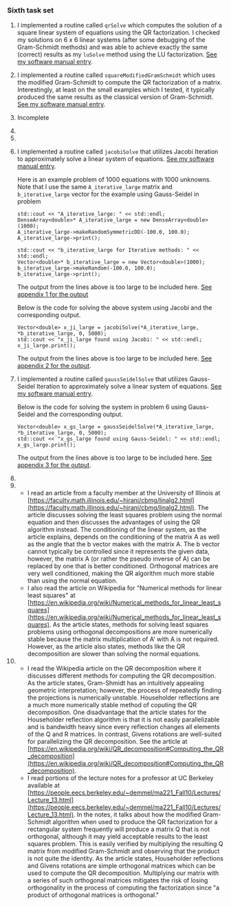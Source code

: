 ### Sixth task set

1. I implemented a routine called `qrSolve` which computes the solution of a square linear system of equations using the QR factorization. I checked my solutions on 6 x 6 linear systems (after some debugging of the Gram-Schmidt methods) and was able to achieve exactly the same (correct) results as my `luSolve` method using the LU factorization. [See my software manual entry](../software_manual/qrSolve.md).
2. I implemented a routine called `squareModifiedGramSchmidt` which uses the modified Gram-Schmidt to compute the QR factorization of a matrix. Interestingly, at least on the small examples which I tested, it typically produced the same results as the classical version of Gram-Schmidt. [See my software manual entry](../software_manual/squareModifiedGramSchmidt.md).
3. Incomplete
4. 
5. 
6. I implemented a routine called `jacobiSolve` that utilizes Jacobi Iteration to approximately solve a linear system of equations. [See my software manual entry](../software_manual/jacobiSolve.md).

    Here is an example problem of 1000 equations with 1000 unknowns. Note that I use the same `A_iterative_large` matrix and `b_iterative_large` vector for the example using Gauss-Seidel in problem 

    ```
    std::cout << "A_iterative_large: " << std::endl;
    DenseArray<double>* A_iterative_large = new DenseArray<double>(1000);
    A_iterative_large->makeRandomSymmetricDD(-100.0, 100.0);
    A_iterative_large->print();

    std::cout << "b_iterative_large for Iterative methods: " << std::endl;
    Vector<double>* b_iterative_large = new Vector<double>(1000);
    b_iterative_large->makeRandom(-100.0, 100.0);
    b_iterative_large->print();
    ```
    The output from the lines above is too large to be included here. [See appendix 1 for the output](./hw06_appendix1.md)

    Below is the code for solving the above system using Jacobi and the corresponding output.
    ```
    Vector<double> x_ji_large = jacobiSolve(*A_iterative_large, *b_iterative_large, 0, 5000);
    std::cout << "x_ji_large found using Jacobi: " << std::endl;
    x_ji_large.print();
    ```
    The output from the lines above is too large to be included here. [See appendix 2 for the output](./hw06_appendix2.md).

7. I implemented a routine called `gaussSeidelSolve` that utilizes Gauss-Seidel Iteration to approximately solve a linear system of equations. [See my software manual entry](../software_manual/gaussSeidelSolve.md).

    Below is the code for solving the system in problem 6 using Gauss-Seidel and the corresponding output.
    ```
    Vector<double> x_gs_large = gaussSeidelSolve(*A_iterative_large, *b_iterative_large, 0, 5000);
    std::cout << "x_gs_large found using Gauss-Seidel: " << std::endl;
    x_gs_large.print();
    ```
    The output from the lines above is too large to be included here. [See appendix 3 for the output](./hw06_appendix3.md).

8. 
9. * I read an article from a faculty member at the University of Illinois at [https://faculty.math.illinois.edu/~hirani/cbmg/linalg2.html](https://faculty.math.illinois.edu/~hirani/cbmg/linalg2.html). The article discusses solving the least squares problem using the normal equation and then discusses the advantages of using the QR algorithm instead. The conditioning of the linear system, as the article explains, depends on the conditioning of the matrix A as well as the angle that the b vector makes with the matrix A. The b vector cannot typically be controlled since it represents the given data, however, the matrix A (or rather the pseudo inverse of A) can be replaced by one that is better conditioned. Orthogonal matrices are very well conditioned, making the QR algorithm much more stable than using the normal equation.
    * I also read the article on Wikipedia for "Numerical methods for linear least squares" at [https://en.wikipedia.org/wiki/Numerical_methods_for_linear_least_squares](https://en.wikipedia.org/wiki/Numerical_methods_for_linear_least_squares). As the article states, methods for solving least squares problems using orthogonal decompositions are more numerically stable because the matrix multiplication of A' with A is not required. However, as the article also states, methods like the QR decomposition are slower than solving the normal equations.
10. * I read the Wikipedia article on the QR decomposition where it discusses different methods for computing the QR decomposition. As the article states, Gram-Shmidt has an intuitively appealing geometric interpretation; however, the process of repeatedly finding the projections is numerically unstable. Householder reflections are a much more numerically stable method of coputing the QR decomposition. One disadvantage that the article states for the Householder reflection algorithm is that it is not easily parallelizable and is bandwidth heavy since every reflection changes all elements of the Q and R matrices. In contrast, Givens rotations are well-suited for parallelizing the QR decomposition. See the article at [https://en.wikipedia.org/wiki/QR_decomposition#Computing_the_QR_decomposition](https://en.wikipedia.org/wiki/QR_decomposition#Computing_the_QR_decomposition).
    * I read portions of the lecture notes for a professor at UC Berkeley available at [https://people.eecs.berkeley.edu/~demmel/ma221_Fall10/Lectures/Lecture_13.html](https://people.eecs.berkeley.edu/~demmel/ma221_Fall10/Lectures/Lecture_13.html). In the notes, it talks about how the modified Gram-Schmidt algorithm when used to produce the QR factorization for a rectangular system frequently will produce a matrix Q that is not orthogonal, although it may yield acceptable results to the least squares problem. This is easily verified by multiplying the resulting Q matrix from modified Gram-Schmidt and observing that the product is not quite the identity. As the article states, Householder reflections and Givens rotations are simple orthogonal matrices which can be used to compute the QR decomposition. Multiplying our matrix with a series of such orthogonal matrices mitigates the risk of losing orthogonality in the process of computing the factorization since "a product of  orthogonal matrices is orthogonal."